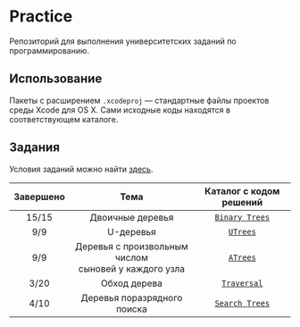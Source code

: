 # Practice
Репозиторий для выполнения университетских заданий по программированию.

## Использование

Пакеты с расширением `.xcodeproj` — стандартные файлы проектов среды Xcode для OS X. Сами исходные коды находятся в соответствующем каталоге.

## Задания

Условия заданий можно найти [здесь](http://www.math.spbu.ru/user/dlebedin/).

| Завершено | Тема | Каталог с кодом решений |
| :-------: | :--: | :---------------------: |
| 15/15 | Двоичные деревья | [`Binary Trees`](https://github.com/broadwaylamb/Practice/tree/master/Binary%20Trees) |
| 9/9  | U-деревья | [`UTrees`](https://github.com/broadwaylamb/Practice/tree/master/UTrees)
| 9/9  | Деревья с произвольным числом <br>сыновей у каждого узла | [`ATrees`](https://github.com/broadwaylamb/Practice/tree/master/ATrees) |
| 3/20 | Обход дерева | [`Traversal`](https://github.com/broadwaylamb/Practice/tree/binarytrees/Traversal) |
| 4/10 | Деревья поразрядного поиска | [`Search Trees`](https://github.com/broadwaylamb/Practice/tree/searchtrees/Search%20Trees)
